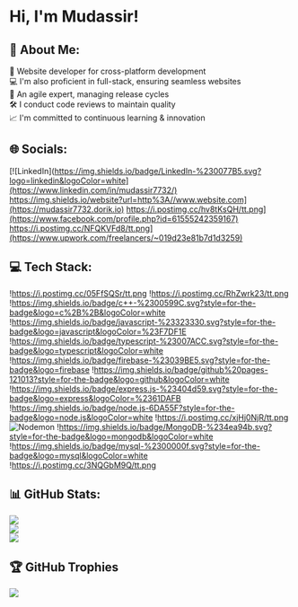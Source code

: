 # Hi, I'm Mudassir!

## 💫 About Me:
🚀 Website developer for cross-platform development<br>💻 I'm also proficient in full-stack, ensuring seamless websites<br>🔄 An agile expert, managing release cycles<br>🛠 I conduct code reviews to maintain quality<br>📈 I'm committed to continuous learning & innovation


## 🌐 Socials:
[![LinkedIn](https://img.shields.io/badge/LinkedIn-%230077B5.svg?logo=linkedin&logoColor=white](https://www.linkedin.com/in/mudassir7732/) https://img.shields.io/website?url=http%3A//www.website.com](https://mudassir7732.dorik.io) https://i.postimg.cc/hv8tKsQH/tt.png](https://www.facebook.com/profile.php?id=61555242359167) https://i.postimg.cc/NFQKVFd8/tt.png](https://www.upwork.com/freelancers/~019d23e81b7d1d3259)

## 💻 Tech Stack:
!https://i.postimg.cc/05FfSQSr/tt.png !https://i.postimg.cc/RhZwrk23/tt.png
!https://img.shields.io/badge/c++-%2300599C.svg?style=for-the-badge&logo=c%2B%2B&logoColor=white !https://img.shields.io/badge/javascript-%23323330.svg?style=for-the-badge&logo=javascript&logoColor=%23F7DF1E !https://img.shields.io/badge/typescript-%23007ACC.svg?style=for-the-badge&logo=typescript&logoColor=white !https://img.shields.io/badge/firebase-%23039BE5.svg?style=for-the-badge&logo=firebase !https://img.shields.io/badge/github%20pages-121013?style=for-the-badge&logo=github&logoColor=white !https://img.shields.io/badge/express.js-%23404d59.svg?style=for-the-badge&logo=express&logoColor=%2361DAFB !https://img.shields.io/badge/node.js-6DA55F?style=for-the-badge&logo=node.js&logoColor=white !https://i.postimg.cc/xjHj0NjR/tt.png ![Nodemon](https://img.shields.io/badge/NODEMON-%23323330.svg?style=for-the-badge&logo=nodemon&logoColor=%BBDEAD) !https://img.shields.io/badge/MongoDB-%234ea94b.svg?style=for-the-badge&logo=mongodb&logoColor=white !https://img.shields.io/badge/mysql-%2300000f.svg?style=for-the-badge&logo=mysql&logoColor=white
!https://i.postimg.cc/3NQGbM9Q/tt.png

## 📊 GitHub Stats:
![](https://github-readme-stats.vercel.app/api?username=mudassir7732&theme=radical&hide_border=false&include_all_commits=true&count_private=true)<br/>
![](https://github-readme-streak-stats.herokuapp.com/?user=mudassir7732&theme=radical&hide_border=false)<br/>
![](https://github-readme-stats.vercel.app/api/top-langs/?username=mudassir7732&theme=radical&hide_border=false&include_all_commits=true&count_private=true&layout=compact)

## 🏆 GitHub Trophies
![](https://github-profile-trophy.vercel.app/?username=mudassir7732&theme=radical&no-frame=false&no-bg=false&margin-w=4)
